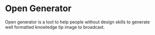 # Open Generator

Open generator is a tool to help people without design skills to generate well formatted knowledge tip image to broadcast.

